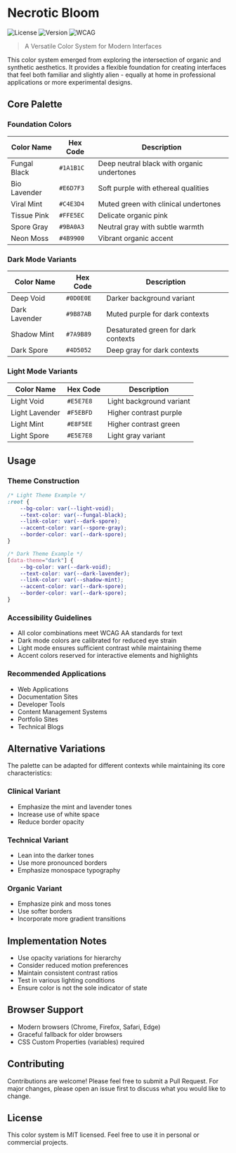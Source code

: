 # Necrotic Bloom

![License](https://img.shields.io/badge/license-MIT-blue.svg)
![Version](https://img.shields.io/badge/version-1.0.0-green.svg)
![WCAG](https://img.shields.io/badge/WCAG-AA%2FAAA-success)

> A Versatile Color System for Modern Interfaces

This color system emerged from exploring the intersection of organic and synthetic aesthetics. It provides a flexible foundation for creating interfaces that feel both familiar and slightly alien - equally at home in professional applications or more experimental designs.

## Core Palette

### Foundation Colors

| Color Name    | Hex Code | Description |
|--------------|----------|-------------|
| Fungal Black | `#1A1B1C` | Deep neutral black with organic undertones |
| Bio Lavender | `#E6D7F3` | Soft purple with ethereal qualities |
| Viral Mint   | `#C4E3D4` | Muted green with clinical undertones |
| Tissue Pink  | `#FFE5EC` | Delicate organic pink |
| Spore Gray   | `#9BA0A3` | Neutral gray with subtle warmth |
| Neon Moss    | `#4B9900` | Vibrant organic accent |

### Dark Mode Variants

| Color Name    | Hex Code | Description |
|--------------|----------|-------------|
| Deep Void    | `#0D0E0E` | Darker background variant |
| Dark Lavender| `#9B87AB` | Muted purple for dark contexts |
| Shadow Mint  | `#7A9B89` | Desaturated green for dark contexts |
| Dark Spore   | `#4D5052` | Deep gray for dark contexts |

### Light Mode Variants

| Color Name    | Hex Code | Description |
|--------------|----------|-------------|
| Light Void   | `#E5E7E8` | Light background variant |
| Light Lavender| `#F5EBFD` | Higher contrast purple |
| Light Mint   | `#E8F5EE` | Higher contrast green |
| Light Spore  | `#E5E7E8` | Light gray variant |

## Usage

### Theme Construction

```css
/* Light Theme Example */
:root {
    --bg-color: var(--light-void);
    --text-color: var(--fungal-black);
    --link-color: var(--dark-spore);
    --accent-color: var(--spore-gray);
    --border-color: var(--dark-spore);
}

/* Dark Theme Example */
[data-theme="dark"] {
    --bg-color: var(--dark-void);
    --text-color: var(--dark-lavender);
    --link-color: var(--shadow-mint);
    --accent-color: var(--dark-spore);
    --border-color: var(--dark-spore);
}
```

### Accessibility Guidelines

- All color combinations meet WCAG AA standards for text
- Dark mode colors are calibrated for reduced eye strain
- Light mode ensures sufficient contrast while maintaining theme
- Accent colors reserved for interactive elements and highlights

### Recommended Applications

- Web Applications
- Documentation Sites
- Developer Tools
- Content Management Systems
- Portfolio Sites
- Technical Blogs

## Alternative Variations

The palette can be adapted for different contexts while maintaining its core characteristics:

### Clinical Variant
- Emphasize the mint and lavender tones
- Increase use of white space
- Reduce border opacity

### Technical Variant
- Lean into the darker tones
- Use more pronounced borders
- Emphasize monospace typography

### Organic Variant
- Emphasize pink and moss tones
- Use softer borders
- Incorporate more gradient transitions

## Implementation Notes

- Use opacity variations for hierarchy
- Consider reduced motion preferences
- Maintain consistent contrast ratios
- Test in various lighting conditions
- Ensure color is not the sole indicator of state

## Browser Support

- Modern browsers (Chrome, Firefox, Safari, Edge)
- Graceful fallback for older browsers
- CSS Custom Properties (variables) required

## Contributing

Contributions are welcome! Please feel free to submit a Pull Request. For major changes, please open an issue first to discuss what you would like to change.

## License

This color system is MIT licensed. Feel free to use it in personal or commercial projects.
